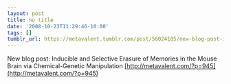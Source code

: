 ```yaml
---
layout: post
title: no title
date: '2008-10-23T11:29:46-10:00'
tags: []
tumblr_url: https://metavalent.tumblr.com/post/56024105/new-blog-post-inducible-and-selective-erasure-of
---
```

New blog post: Inducible and Selective Erasure of Memories in the Mouse Brain via Chemical-Genetic Manipulation [http://metavalent.com/?p=945](http://metavalent.com/?p=945)


